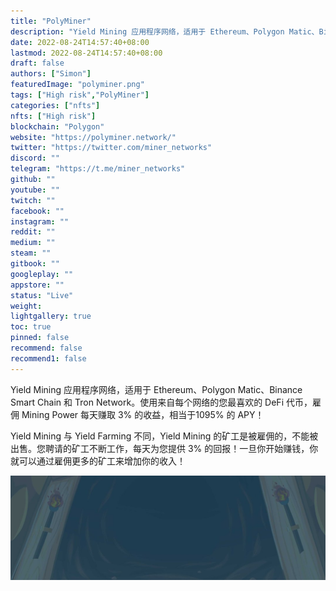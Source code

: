 ```yaml
---
title: "PolyMiner"
description: "Yield Mining 应用程序网络，适用于 Ethereum、Polygon Matic、Binance Smart Chain 和 Tron Network。"
date: 2022-08-24T14:57:40+08:00
lastmod: 2022-08-24T14:57:40+08:00
draft: false
authors: ["Simon"]
featuredImage: "polyminer.png"
tags: ["High risk","PolyMiner"]
categories: ["nfts"]
nfts: ["High risk"]
blockchain: "Polygon"
website: "https://polyminer.network/"
twitter: "https://twitter.com/miner_networks"
discord: ""
telegram: "https://t.me/miner_networks"
github: ""
youtube: ""
twitch: ""
facebook: ""
instagram: ""
reddit: ""
medium: ""
steam: ""
gitbook: ""
googleplay: ""
appstore: ""
status: "Live"
weight: 
lightgallery: true
toc: true
pinned: false
recommend: false
recommend1: false
---
```

Yield Mining 应用程序网络，适用于 Ethereum、Polygon Matic、Binance Smart Chain 和 Tron Network。使用来自每个网络的您最喜欢的 DeFi 代币，雇佣 Mining Power 每天赚取 3% 的收益，相当于1095% 的 APY！

Yield Mining 与 Yield Farming 不同，Yield Mining 的矿工是被雇佣的，不能被出售。您聘请的矿工不断工作，每天为您提供 3% 的回报！一旦你开始赚钱，你就可以通过雇佣更多的矿工来增加你的收入！

![配图](108025060.jpg)